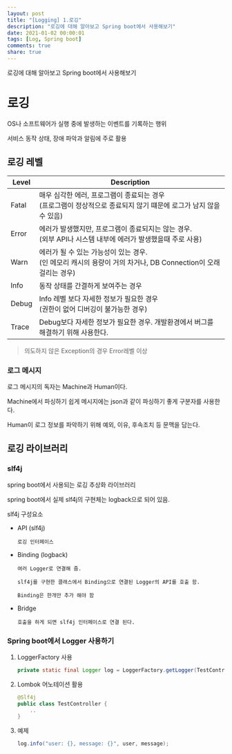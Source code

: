 ```yaml
---
layout: post
title: "[Logging] 1.로깅"
description: "로깅에 대해 알아보고 Spring boot에서 사용해보기"
date: 2021-01-02 00:00:01
tags: [Log, Spring boot]
comments: true
share: true
---
```


로깅에 대해 알아보고 Spring boot에서 사용해보기

# 로깅

OS나 소프트웨어가 실행 중에 발생하는 이벤트를 기록하는 행위

서비스 동작 상태, 장애 파악과 알림에 주로 활용



## 로깅 레벨

| Level | Description                                                  |
| ----- | ------------------------------------------------------------ |
| Fatal | 매우 심각한 에러, 프로그램이 종료되는 경우<br />(프로그램이 정상적으로 종료되지 않기 떄문에 로그가 남지 않을 수 있음) |
| Error | 에러가 발생했지만, 프로그램이 종료되지는 않는 경우. <br />(외부 API나 시스템 내부에 에러가 발생했을때 주로 사용) |
| Warn  | 에러가 될 수 있는 가능성이 있는 경우. <br />(인 메모리 캐시의 용량이 거의 차거나, DB Connection이 오래 걸리는 경우) |
| Info  | 동작 상태를 간결하게 보여주는 경우                           |
| Debug | Info 레벨 보다 자세한 정보가 필요한 경우<br />(권한이 없어 디버깅이 불가능한 경우) |
| Trace | Debug보다 자세한 정보가 필요한 경우. 개발환경에서 버그를 해결하기 위해 사용한다. |

> 의도하지 않은 Exception의 경우 Error레벨 이상



### 로그 메시지

로그 메시지의 독자는 Machine과 Human이다.

Machine에서 파싱하기 쉽게 메시지에는 json과 같이 파싱하기 좋게 구분자를  사용한다.

Human이 로그 정보를 파악하기 위해 예외, 이유, 후속조치 등 문맥을 담는다.



## 로깅 라이브러리

### slf4j

spring boot에서 사용되는 로깅 추상화 라이브러리

spring boot에서 실제 slf4j의 구현체는 logback으로 되어 있음.



slf4j 구성요소

- API (slf4j)

      로깅 인터페이스

- Binding (logback)

      여러 Logger로 연결해 줌.

      slf4j를 구현한 클래스에서 Binding으로 연결된 Logger의 API를 호출 함.

      Binding은 한개만 추가 해야 함

- Bridge

      호출을 하게 되면 slf4j 인터페이스로 연결 된다.



### Spring boot에서 Logger 사용하기

1. LoggerFactory 사용

   ```java
   private static final Logger log = LoggerFactory.getLogger(TestController.class);
   ```

2. Lombok 어노테이션 활용

   ```java
   @Slf4j
   public class TestController {
       ..
   }
   ```

3. 예제

   ```java
   log.info("user: {}, message: {}", user, message);
   ```

   
